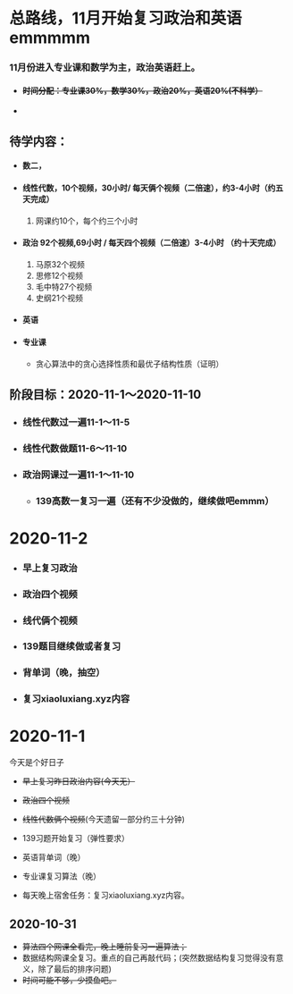 # 总路线，11月开始复习政治和英语emmmmm

### 11月份进入专业课和数学为主，政治英语赶上。

- #### ~~时间分配：专业课30%，数学30%，政治20%，英语20%(不科学）~~

- 

## 待学内容：

- #### 数二，

- #### 线性代数，10个视频，30小时/ 每天俩个视频（二倍速），约3-4小时（约五天完成）

  1. 网课约10个，每个约三个小时

- #### 政治 92个视频,69小时 / 每天四个视频（二倍速）3-4小时 （约十天完成）

  1. 马原32个视频
  2. 思修12个视频
  3. 毛中特27个视频
  4. 史纲21个视频

- #### 英语

- #### 专业课

  - 贪心算法中的贪心选择性质和最优子结构性质（证明） 



## 阶段目标：2020-11-1～2020-11-10

 - ### 线性代数过一遍11-1～11-5

 - ### 线性代数做题11-6～11-10

 - ### 政治网课过一遍11-1～11-10

	- ### 139高数一复习一遍（还有不少没做的，继续做吧emmm）



# 2020-11-2

- ### 早上复习政治

- ### 政治四个视频

- ### 线代俩个视频

- ### 139题目继续做或者复习

- ### 背单词（晚，抽空）

- ### 复习xiaoluxiang.xyz内容





# 2020-11-1

今天是个好日子

- ~~早上复习昨日政治内容(今天无）~~

- ~~政治四个视频~~
- ~~线性代数俩个视频~~\(今天遗留一部分约三十分钟)
- 139习题开始复习（弹性要求）
- 英语背单词（晚）
- 专业课复习算法（晚）
- 每天晚上宿舍任务：复习xiaoluxiang.xyz内容。



## 2020-10-31

- ~~算法四个网课全看完，晚上睡前复习一遍算法；~~
- 数据结构网课全复习。重点的自己再敲代码；(突然数据结构复习觉得没有意义，除了最后的排序问题)
- ~~时间可能不够，少摸鱼吧。~~